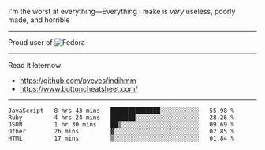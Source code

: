 I'm the worst at everything—Everything I make is *very* useless, poorly made, and horrible

___
Proud user of ![Fedora](https://img.shields.io/badge/-Fedora-blue?style=flat-square&logo=fedora)

___
Read it <s>later</s>now
- https://github.com/pveyes/indihmm
- https://www.buttoncheatsheet.com/

___
<!--START_SECTION:waka-->
```text
JavaScript   8 hrs 43 mins   ██████████████░░░░░░░░░░░   55.98 % 
Ruby         4 hrs 24 mins   ███████░░░░░░░░░░░░░░░░░░   28.26 % 
JSON         1 hr 30 mins    ██▒░░░░░░░░░░░░░░░░░░░░░░   09.69 % 
Other        26 mins         ▓░░░░░░░░░░░░░░░░░░░░░░░░   02.85 % 
HTML         17 mins         ▒░░░░░░░░░░░░░░░░░░░░░░░░   01.84 % 
```
<!--END_SECTION:waka-->
